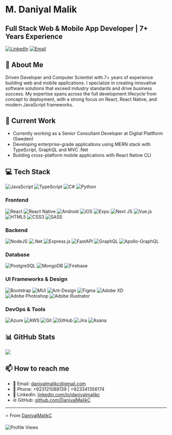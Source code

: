 <!--
### Hi there 👋
![](https://github-readme-streak-stats.herokuapp.com/?user=DaniyalMalikC&theme=tokyonight&hide_border=false)

<!--
![](https://github-readme-stats.vercel.app/api/top-langs/?username=DaniyalMalikC&orgs=marknadsplan&show_icons=true&theme=tokyonight&layout=compact)

![](https://github-readme-stats.vercel.app/api?username=DaniyalMalikC&orgs=Appxamine&show_icons=true&theme=tokyonight)
<!--
**DaniyalMalikC/DaniyalMalikC** is a ✨ _special_ ✨ repository because its `README.md` (this file) appears on your GitHub profile.

Here are some ideas to get you started:

- 🔭 I’m currently working on ...
- 🌱 I’m currently learning ...
- 👯 I’m looking to collaborate on ...
- 🤔 I’m looking for help with ...
- 💬 Ask me about ...
- 📫 How to reach me: ...
- 😄 Pronouns: ...
- ⚡ Fun fact: ...
-->

# M. Daniyal Malik
## Full Stack Web & Mobile App Developer | 7+ Years Experience

[![LinkedIn](https://img.shields.io/badge/LinkedIn-0077B5?style=for-the-badge&logo=linkedin&logoColor=white)](https://www.linkedin.com/in/daniyalmalikc)
[![Email](https://img.shields.io/badge/Email-D14836?style=for-the-badge&logo=gmail&logoColor=white)](mailto:daniyalmalikc@gmail.com)

## 💫 About Me
Driven Developer and Computer Scientist with 7+ years of experience building web and mobile applications. I specialize in creating innovative software solutions that exceed industry standards and drive business success. My expertise spans across the full development lifecycle from concept to deployment, with a strong focus on React, React Native, and modern JavaScript frameworks.

## 🚀 Current Work
- Currently working as a Senior Consultant Developer at Digital Plattform (Sweden)
- Developing enterprise-grade applications using MERN stack with TypeScript, GraphQL and MVC .Net
- Building cross-platform mobile applications with React Native CLI

<!--
## 🌐 Featured Projects

### Web Applications
- [2LM Second Life Method](https://2lm.com) - MERN TypeScript with Apollo GraphQL
- [Digital Platform](https://app.digitalplattform.se) - MERN TypeScript with Apollo GraphQL
- [Mymo Platform](https://www.mymocore.com) - MVC .NET with Azure DevOps
- [Think Big Technology](https://www.thinkbigtechnology.com) - React JS

### Mobile Applications
- [Second Life Method](https://play.google.com/store/apps/details?id=com.secondlifemethod) - React Native CLI with TypeScript & GraphQL
- [Sporforya](https://play.google.com/store/apps/details?id=com.sporforya) - React Native CLI with TypeScript & REST API
- [Foodosti](https://play.google.com/store/apps/details?id=com.foodosti) - React Native CLI with REST API
-->

## 💻 Tech Stack
![JavaScript](https://img.shields.io/badge/javascript-%23323330.svg?style=for-the-badge&logo=javascript&logoColor=%23F7DF1E)
![TypeScript](https://img.shields.io/badge/typescript-%23007ACC.svg?style=for-the-badge&logo=typescript&logoColor=white)
![C#](https://img.shields.io/badge/c%23-%23239120.svg?style=for-the-badge&logo=c-sharp&logoColor=white)
![Python](https://img.shields.io/badge/python-3670A0?style=for-the-badge&logo=python&logoColor=ffdd54)

### Frontend
![React](https://img.shields.io/badge/react-%2320232a.svg?style=for-the-badge&logo=react&logoColor=%2361DAFB)
![React Native](https://img.shields.io/badge/react_native-%2320232a.svg?style=for-the-badge&logo=react&logoColor=%2361DAFB)
![Android](https://img.shields.io/badge/Android-3DDC84?style=for-the-badge&logo=android&logoColor=white)
![iOS](https://img.shields.io/badge/iOS-000000?style=for-the-badge&logo=ios&logoColor=white)
![Expo](https://img.shields.io/badge/expo-1C1E24?style=for-the-badge&logo=expo&logoColor=#D04A37)
![Next JS](https://img.shields.io/badge/Next-black?style=for-the-badge&logo=next.js&logoColor=white)
![Vue.js](https://img.shields.io/badge/vuejs-%2335495e.svg?style=for-the-badge&logo=vuedotjs&logoColor=%234FC08D)
![HTML5](https://img.shields.io/badge/html5-%23E34F26.svg?style=for-the-badge&logo=html5&logoColor=white)
![CSS3](https://img.shields.io/badge/css3-%231572B6.svg?style=for-the-badge&logo=css3&logoColor=white)
![SASS](https://img.shields.io/badge/SASS-hotpink.svg?style=for-the-badge&logo=SASS&logoColor=white)

### Backend
![NodeJS](https://img.shields.io/badge/node.js-6DA55F?style=for-the-badge&logo=node.js&logoColor=white)
![.Net](https://img.shields.io/badge/.NET-5C2D91?style=for-the-badge&logo=.net&logoColor=white)
![Express.js](https://img.shields.io/badge/express.js-%23404d59.svg?style=for-the-badge&logo=express&logoColor=%2361DAFB)
![FastAPI](https://img.shields.io/badge/FastAPI-005571?style=for-the-badge&logo=fastapi)
![GraphQL](https://img.shields.io/badge/-GraphQL-E10098?style=for-the-badge&logo=graphql&logoColor=white)
![Apollo-GraphQL](https://img.shields.io/badge/-ApolloGraphQL-311C87?style=for-the-badge&logo=apollo-graphql)

### Database
![PostgreSQL](https://img.shields.io/badge/postgresql-%23316192.svg?style=for-the-badge&logo=postgresql&logoColor=white)
![MongoDB](https://img.shields.io/badge/MongoDB-%234ea94b.svg?style=for-the-badge&logo=mongodb&logoColor=white)
![Firebase](https://img.shields.io/badge/firebase-%23039BE5.svg?style=for-the-badge&logo=firebase)

### UI Frameworks & Design
![Bootstrap](https://img.shields.io/badge/bootstrap-%23563D7C.svg?style=for-the-badge&logo=bootstrap&logoColor=white)
![MUI](https://img.shields.io/badge/MUI-%230081CB.svg?style=for-the-badge&logo=mui&logoColor=white)
![Ant-Design](https://img.shields.io/badge/-AntDesign-%230170FE?style=for-the-badge&logo=ant-design&logoColor=white)
![Figma](https://img.shields.io/badge/figma-%23F24E1E.svg?style=for-the-badge&logo=figma&logoColor=white)
![Adobe XD](https://img.shields.io/badge/Adobe%20XD-470137?style=for-the-badge&logo=Adobe%20XD&logoColor=#FF61F6)
![Adobe Photoshop](https://img.shields.io/badge/adobe%20photoshop-%2331A8FF.svg?style=for-the-badge&logo=adobe%20photoshop&logoColor=white)
![Adobe Illustrator](https://img.shields.io/badge/adobe%20illustrator-%23FF9A00.svg?style=for-the-badge&logo=adobe%20illustrator&logoColor=white)

### DevOps & Tools
![Azure](https://img.shields.io/badge/azure-%230072C6.svg?style=for-the-badge&logo=azure-devops&logoColor=white)
![AWS](https://img.shields.io/badge/AWS-%23FF9900.svg?style=for-the-badge&logo=amazon-aws&logoColor=white)
![Git](https://img.shields.io/badge/git-%23F05033.svg?style=for-the-badge&logo=git&logoColor=white)
![GitHub](https://img.shields.io/badge/github-%23121011.svg?style=for-the-badge&logo=github&logoColor=white)
![Jira](https://img.shields.io/badge/jira-%230A0FFF.svg?style=for-the-badge&logo=jira&logoColor=white)
![Asana](https://img.shields.io/badge/Asana-%23273347.svg?style=for-the-badge&logo=asana&logoColor=white)

## 📊 GitHub Stats
![](https://github-readme-stats.vercel.app/api/top-langs/?username=DaniyalMalikC&theme=tokyonight&hide_border=false&include_all_commits=true&count_private=true&layout=compact)

## 📫 How to reach me
- 📧 Email: daniyalmalikc@gmail.com
- 📱 Phone: +923121088139 | +923341356174
- 🔗 LinkedIn: [linkedin.com/in/daniyalmalikc](https://www.linkedin.com/in/daniyalmalikc)
- 🌐 GitHub: [github.com/DaniyalMalikC](https://github.com/DaniyalMalikC)

<!--
## 🎮 Let's Play a Game!
<details>
<summary>Play GitHub Snake Game! 🐍</summary>
<br/>

![Snake animation](https://github.com/DaniyalMalikC/DaniyalMalikC/blob/output/github-contribution-grid-snake.svg)

</details>

<details>
<summary>Play Rock Paper Scissors! ✂️</summary>
<br/>

Let's play Rock Paper Scissors! Click on your choice:

<a href="https://github.com/DaniyalMalikC/DaniyalMalikC/issues/new?title=Rock&body=I choose rock!">👊 Rock</a>
<a href="https://github.com/DaniyalMalikC/DaniyalMalikC/issues/new?title=Paper&body=I choose paper!">📄 Paper</a>
<a href="https://github.com/DaniyalMalikC/DaniyalMalikC/issues/new?title=Scissors&body=I choose scissors!">✂️ Scissors</a>

(This will create a new issue in my repository, and I'll respond with my choice!)
</details>
-->
---
⭐️ From [DaniyalMalikC](https://github.com/DaniyalMalikC)

![Profile Views](https://komarev.com/ghpvc/?username=DaniyalMalikC&color=0e75b6&style=flat)
